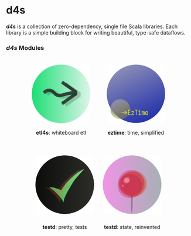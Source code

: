 # d4s

**_d4s_** is a collection of zero-dependency, single file Scala libraries. Each library is a simple building block for 
writing beautiful, type-safe dataflows.
### **_d4s_** Modules

<div align="center">

<div style="display: inline-block; text-align: center; margin: 20px 20px;">
  <a href="https://github.com/mattlianje/etl4s/tree/master">
    <img src="pix/etl4s.png" alt="etl4s" width="160" height="160"/>
  </a>
  <p><strong>etl4s</strong>: whiteboard etl</p>
</div>

<div style="display: inline-block; text-align: center; margin: 20px 20px;">
  <a href="https://github.com/mattlianje/d4s/tree/master/eztime">
    <img src="pix/eztime.png" alt="eztime" width="160" height="160"/>
  </a>
  <p><strong>eztime</strong>: time, simplified</p>
</div>

<div style="display: inline-block; text-align: center; margin: 20px 10px;">
  <a href="https://github.com/mattlianje/d4s/tree/master/eztime">
    <img src="pix/testd.png" alt="testd" width="160" height="160" style="margin-bottom: 10px;"/>
  </a>
  <p><strong>testd</strong>: pretty, tests</p>
</div>

<div style="display: inline-block; text-align: center; margin: 20px 10px;">
  <a href="https://github.com/mattlianje/d4s/tree/master/eztime">
    <img src="pix/pin.png" alt="pin" width="160" height="160" style="margin-bottom: 10px;"/>
  </a>
  <p><strong>testd</strong>: state, reinvented</p>
</div>

</div>

